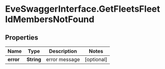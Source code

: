 # EveSwaggerInterface.GetFleetsFleetIdMembersNotFound

## Properties
Name | Type | Description | Notes
------------ | ------------- | ------------- | -------------
**error** | **String** | error message | [optional] 



